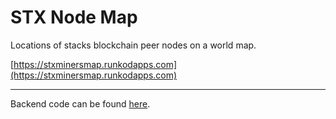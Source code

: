 # STX Node Map

Locations of stacks blockchain peer nodes on a world map.

[https://stxminersmap.runkodapps.com](https://stxminersmap.runkodapps.com) 

---

Backend code can be found [here](https://github.com/talhasch/stx-node-map-backend).
